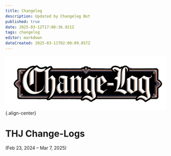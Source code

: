 ```yaml
---
title: Changelog
description: Updated by Changelog Bot
published: true
date: 2025-03-12T17:08:36.921Z
tags: changelog
editor: markdown
dateCreated: 2025-03-11T02:00:09.857Z
---
```


![change-logs.webp](/change-logs.webp){.align-center}
# THJ Change-Logs
(Feb 23, 2024 – Mar 7, 2025)